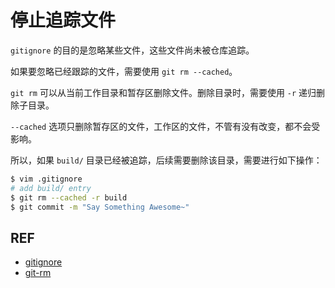 # 停止追踪文件

`gitignore` 的目的是忽略某些文件，这些文件尚未被仓库追踪。

如果要忽略已经跟踪的文件，需要使用 `git rm --cached`。

`git rm` 可以从当前工作目录和暂存区删除文件。删除目录时，需要使用 `-r` 递归删除子目录。

`--cached` 选项只删除暂存区的文件，工作区的文件，不管有没有改变，都不会受影响。

所以，如果 `build/` 目录已经被追踪，后续需要删除该目录，需要进行如下操作：

```sh
$ vim .gitignore
# add build/ entry
$ git rm --cached -r build
$ git commit -m "Say Something Awesome~"
```

## REF

- [gitignore][gitignore]
- [git-rm][rm]

[gitignore]: https://git-scm.com/docs/gitignore
[rm]: https://git-scm.com/docs/git-rm